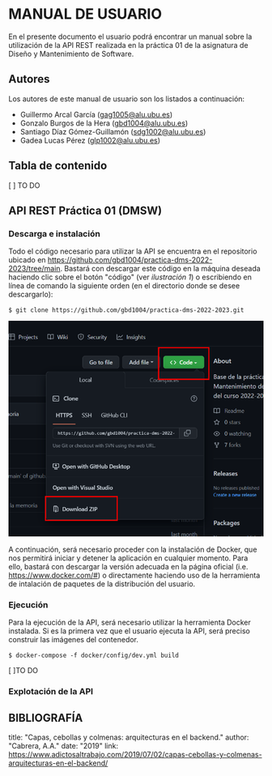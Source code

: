 # **MANUAL DE USUARIO**
En el presente documento el usuario podrá encontrar un manual sobre la utilización de la API REST realizada en la práctica 01 de la asignatura de Diseño y Mantenimiento de Software.

## Autores
Los autores de este manual de usuario son los listados a continuación:
* Guillermo Arcal García (gag1005@alu.ubu.es)
* Gonzalo Burgos de la Hera (gbd1004@alu.ubu.es)
* Santiago Díaz Gómez-Guillamón (sdg1002@alu.ubu.es)
* Gadea Lucas  Pérez (glp1002@alu.ubu.es)

## Tabla de contenido
[ ] TO DO

## API REST Práctica 01 (DMSW)
### Descarga e instalación
Todo el código necesario para utilizar la API se encuentra en el repositorio ubicado en https://github.com/gbd1004/practica-dms-2022-2023/tree/main. Bastará con descargar este código en la máquina deseada haciendo clic sobre el botón "código" (ver _ilustración 1_) o escribiendo en línea de comando la siguiente orden (en el directorio donde se desee descargarlo):
```
$ git clone https://github.com/gbd1004/practica-dms-2022-2023.git
```
![Ilustración 1: Botón de descarga](img/descarga.png)

A continuación, será necesario proceder con la instalación de Docker, que nos permitirá iniciar y detener la aplicación en cualquier momento. Para ello, bastará con descargar la versión adecuada en la página oficial (i.e. https://www.docker.com/#) o directamente haciendo uso de la herramienta de intalación de paquetes de la distribución del usuario.

### Ejecución

Para la ejecución de la API, será necesario utilizar la herramienta Docker instalada. Si es la primera vez que el usuario ejecuta la API, será preciso construir las imágenes del contenedor.
```
$ docker-compose -f docker/config/dev.yml build
```
[ ]TO DO

### Explotación de la API






## BIBLIOGRAFÍA

title: "Capas, cebollas y colmenas: arquitecturas en el backend."
author: "Cabrera, A.A."
date: "2019"
link: https://www.adictosaltrabajo.com/2019/07/02/capas-cebollas-y-colmenas-arquitecturas-en-el-backend/









